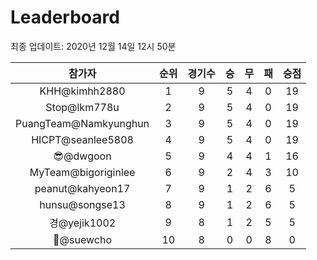 # Leaderboard
최종 업데이트: 2020년 12월 14일 12시 50분




| 참가자 | 순위 | 경기수 | 승 | 무 | 패 | 승점 |
|:---:|:---:|:---:|:---:|:---:|:---:|:---:|
| KHH@kimhh2880 | 1 | 9 | 5 | 4 | 0 | 19 |
| Stop@lkm778u | 2 | 9 | 5 | 4 | 0 | 19 |
| PuangTeam@Namkyunghun | 3 | 9 | 5 | 4 | 0 | 19 |
| HICPT@seanlee5808 | 4 | 9 | 5 | 4 | 0 | 19 |
| 😎@dwgoon | 5 | 9 | 4 | 4 | 1 | 16 |
| MyTeam@bigoriginlee | 6 | 9 | 2 | 4 | 3 | 10 |
| peanut@kahyeon17 | 7 | 9 | 1 | 2 | 6 | 5 |
| hunsu@songse13 | 8 | 9 | 1 | 2 | 6 | 5 |
| 경@yejik1002 | 9 | 8 | 1 | 2 | 5 | 5 |
| 🦷@suewcho | 10 | 8 | 0 | 0 | 8 | 0 |